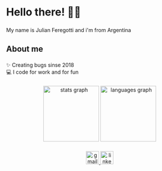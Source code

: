 <h1 align="left">Hello there! 👋🏻</h1>

###

<p align="left">My name is Julian Feregotti and i'm from Argentina</p>

###

<h2 align="left">About me</h2>

###

<p align="left">✨ Creating bugs sinse 2018<br>💻 I code for work and for fun</p>

###

<div align="center">
  <img src="https://github-readme-stat-sooty.vercel.app/api?hide_title=false&hide_rank=false&show_icons=true&include_all_commits=true&count_private=true&disable_animations=false&theme=transparent&locale=en&hide_border=false&username=julianfere" height="150" alt="stats graph"  />
  <img src="https://github-readme-stat-sooty.vercel.app/api/top-langs?locale=en&hide_title=false&layout=compact&card_width=320&langs_count=5&theme=transparent&hide_border=false&username=julianfere" height="150" alt="languages graph"  />
</div>

###

<div align="center">
  <a href="mailto:julianferegotti96@gmail.com" target="_blank">
    <img src="https://img.shields.io/static/v1?message=Gmail&logo=gmail&label=&color=D14836&logoColor=white&labelColor=&style=for-the-badge" height="35" alt="gmail logo"  />
  </a>
  <a href="https://www.linkedin.com/in/juli%C3%A1n-feregotti-37a274201/" target="_blank">
    <img src="https://img.shields.io/static/v1?message=LinkedIn&logo=linkedin&label=&color=0077B5&logoColor=white&labelColor=&style=for-the-badge" height="35" alt="linkedin logo"  />
  </a>
</div>

###
